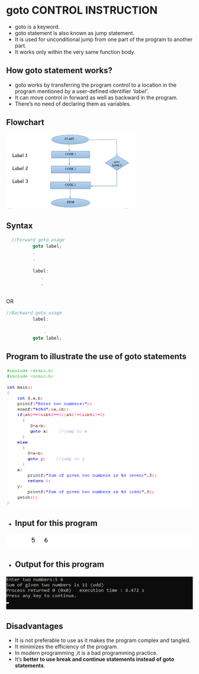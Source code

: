 # **goto** CONTROL INSTRUCTION
- goto is a keyword.
- goto statement is also known as jump statement.
- It is used for unconditional jump from one part of the program to another part. 
- It works only within the very same function body.
## How goto statement works?
- goto works by transferring the program control to a location in the program mentioned by a user-defined identifier *‘label’*.
- It can move control in forward as well as backward in the program.
- There’s no need of declaring them as variables.
## Flowchart
<img src="images/img1.png" width=350><br>
## Syntax
```c
  //Forward goto usage
          goto label;
          .
          .
          .
          label:
             .
             .
 ```
<br> OR <br>

```c
//Backward goto usage
          label:
              .
              .
          goto label;
```
## Program to illustrate the use of goto statements
<img src="images/img2.png" width=500><br>
- ## Input for this program 
 <img src="images/img3.png"><br>
- ## Output for this program
<img src="images/img4.png"><br>
## Disadvantages
- It is not preferable to use as it makes the program complex and tangled. 
- It minimizes the efficiency of the program.
- In modern programming ,it is a bad programming practice.
- It’s **better to use break and continue statements instead of goto statements**.

          
